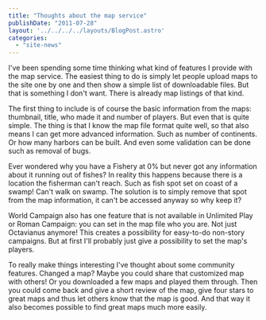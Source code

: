 ```yaml
---
title: "Thoughts about the map service"
publishDate: "2011-07-28"
layout: '../../../../layouts/BlogPost.astro'
categories: 
  - "site-news"
---
```


I've been spending some time thinking what kind of features I provide with the map service. The easiest thing to do is simply let people upload maps to the site one by one and then show a simple list of downloadable files. But that is something I don't want. There is already map listings of that kind.

The first thing to include is of course the basic information from the maps: thumbnail, title, who made it and number of players. But even that is quite simple. The thing is that I know the map file format quite well, so that also means I can get more advanced information. Such as number of continents. Or how many harbors can be built. And even some validation can be done such as removal of bugs.

Ever wondered why you have a Fishery at 0% but never got any information about it running out of fishes? In reality this happens because there is a location the fisherman can't reach. Such as fish spot set on coast of a swamp! Can't walk on swamp. The solution is to simply remove that spot from the map information, it can't be accessed anyway so why keep it?

World Campaign also has one feature that is not available in Unlimited Play or Roman Campaign: you can set in the map file who you are. Not just Octavianus anymore! This creates a possibility for easy-to-do non-story campaigns. But at first I'll probably just give a possibility to set the map's players.

To really make things interesting I've thought about some community features. Changed a map? Maybe you could share that customized map with others! Or you downloaded a few maps and played them through. Then you could come back and give a short review of the map, give four stars to great maps and thus let others know that the map is good. And that way it also becomes possible to find great maps much more easily.
